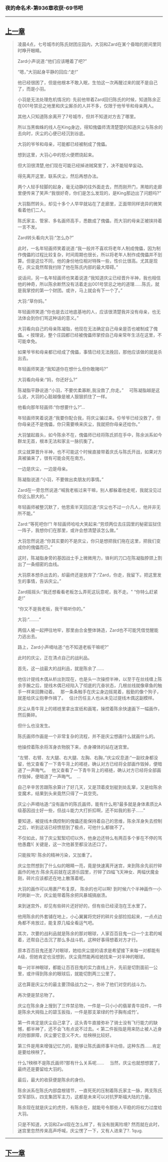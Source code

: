 ### 夜的命名术-第936章收获-69书吧

--------
[上一章](./0a8dd7a0be1aa5853fc3e8a20bd20b01.md)
--------


>
>
>
>凌晨4点，七号城市的陈氏财团庄园内，大羽和Zard在某个昏暗的房间里同时睁开眼睛。
>
>Zard小声说道:“他们应该睡着了吧?”
>
>“嗯，”大羽起身平静的回应:“走!”
>
>他已经很困了，但是他根本不敢入眠，生怕这一次再醒过来的就不是自己了，而是小羽。
>
>小羽是无法处理危机情况的:
>先前他带着Zard回归陈氏的时候，知道陈余正在001号禁忌之地里和庆尘厮杀的人并不多，仅限于他爷爷和母亲两人。
>
>其他人只知道陈余离开了7号城市，但并不知道对方去了哪里。
>
>所以当黑蜘蛛的线人在King身边，得知傀儡师清清楚楚的知道庆尘与陈余的去向时，庆尘的心便已经沉到谷底。
>
>大羽的爷爷和母亲，可能都已经被制成了傀儡。
>
>想到这里，大羽心中的怒火便燃烧起来。
>
>但大羽很清楚,他们现在可能已经掉进贼窝里了，决不能轻举妄动。
>
>得先离开这里，联系庆尘，然后再想办法。
>
>两个人轻手轻脚的起身，毫无动静的往外面走去，然而刚开门，黑暗的走廊里便传来了笑声:“我很好奇，你们是怎么发现的，是King那边出了问题吗?”
>
>大羽豁然转头，却见十多个人早早就站在了走廊里，正面带同样诡异的微笑看着他们二人。
>
>陈氏家主、管家、多名画师高手，悉数成了傀儡，而大羽的母亲正被挟持着一言不发。
>
>Zard转头看向大羽:“怎么办?”
>
>此时，一名年轻画师笑着说道:“我一般并不喜欢将老年人制成傀儡，因为制作傀儡的过程比较复杂，时间周期也很长，所以将老年人制作成傀儡并不划算。但是这位不同，他的身份地位相对特殊一些，性价比很高。尤其是现在，庆尘竟然帮我扫除了他在陈氏内部的最大障碍。”
>
>说话间，另一名年轻画师也笑着说道:“我知道庆尘已经晋升半神，我也相信他的神奇，所以陈余断然没有活着走出001号禁忌之地的道理……陈氏，就是我掌控的第一个财团。或许，马上就会有下一个了。”
>
>大羽:“草你妈。”
>
>年轻画师笑道:“你也是去过地底基地的人，应该很清楚我并没有母亲，也无法体会到你们骂这种话的意义。”
>
>大羽看向自己的母亲陈凝脂，他现在无法确定自己母亲是否也被制成了傀儡。<
>按理说，整个庄园都已经被傀儡师掌控自己母亲常年生活在这里，不可能幸免。
>
>如果爷爷和母亲都已经成了傀儡，事情已经无法挽回，那他应该做的就是杀出去。
>
>年轻画师笑道:“我知道你在想什么但你敢赌吗?”
>
>大羽看向母亲:“妈，你还好么?”
>
>陈凝脂平静说道:“小羽，不要优柔寡断,我没救了,你走。”　
>可陈凝脂越是这么说，大羽的心脏越像是被人狠狠抓住了一样。
>
>他看向那年轻画师:“你想要什么?”…
>
>年轻画师笑着说道:“我要你配合我，将庆尘骗过来。伱爷爷已经没救了，但你母亲还不是傀儡，你只需要唤来庆尘，我就把你母亲还给你。”
>
>大羽皱起眉头，如今陈余不在，傀儡师已经将陈氏抓在手中，陈余派系如今群龙无首，根本无法和家主一脉抗衡了。
>
>庆尘就算晋升半神，也不可能这个时候直接带着庆氏与陈氏开战，如果对方真被骗来了，很有可能会死在南方。
>
>一边是庆尘，一边是母亲。
>
>陈凝脂说道:“小羽，不要做出卖朋友的事情。”
>
>Zard在一旁忽然说道:“喊我老板过来干嘛，别人都躲着他走呢，我就没见过你这么胆大的。”
>
>年轻画师被整沉默了，他思索半天回应道:“庆尘也不过一介凡人，他并非无所不能。”
>
>Zard:“等死吧你!”!
>年轻画师哈哈大笑起来:“劳烦两位去庄园里的秘密监狱住一阵子，我想你们在那里，或许会想清楚该怎么做。”
>
>大羽忽然说道:“你其实要的不是庆尘，你只是想把我们拖在这里，把我们变成你的傀儡而已。”
>
>这时，陈凝脂身旁的基因战士手上微微用力，锋利的刀口在陈凝脂脖颈上割出了一条细密的血线。
>
>大羽原本想杀出去的，却最终还是放弃了:“Zard，你走，我留下。把这里发生的事情，告诉庆尘。”
>
>Zard摇摇头:“我还想看看老板怎么弄死这玩意呢，我不走。"
>“你特么赶紧走!”
>
>“你又不是我老板，我干嘛听你的。”
>
>大羽:“.….…”
>
>两個人被一起押往地牢，那里由合金整体铸造，Zard也不可能凭借觉醒能力逃出去。
>
>路上，Zard小声嘀咕道:“也不知道老板干嘛呢?”
>
>此时的庆尘，正在清点自己的战利品。
>
>首先，这一战最大的战利品，就是陈余了……
>
>他估计提线木偶从析出到现在，也是头一次操控半神，以至于在丝线缠上陈余手腕之后，提线木偶已经陷入了彻底的亢奋状态，几根丝线就像章鱼的触手一样来回舞动着。　
>那一条条触手在庆尘身边摇晃着，殷勤的像个狗子，就差给庆尘抱拳作揖了。　
>估计历任主人也从未见过提线木偶这副模样。
>
>庆尘从青牛背上的褡裢里拿出宣纸和画笔，操控着陈余快速画下一幅画作，然后撕碎。
>
>但什么也没发生。
>
>陈氏画师作画是一个非常复杂的流程，并不是庆尘想画什么就画什么的。
>
>他操控着陈余将浑身衣物脱下来，赤身裸体的站在迷宫里。
>
>“左臂、右臂、左大腿、右大腿、左胸、右胸，”庆尘叹息道:“一副纹身都没留，他又查看了一下青牛背上的褡裢，确认对方已经将全部画作毁掉，便暗道了一声晦气。　
>他又查看了一下青牛背上的褡裢，确认对方已经将全部画作毁掉，便暗道了一声晦气。　…
>
>自己辛辛苦苦跟陈余算计了好几天，又是顶着皮划艇到处乱窜，又是给陈余变魔术，结果到头来竟然只得了一具空壳。
>
>庆尘小声嘀咕道:“没有画作的陈氏画师，能有什么用?最多就是身体素质比A级基因战士好一些，但战斗能力大打折扣啊，还不如我的影子……”
>
>要知道，被提线木偶控制的傀儡还能保持着自己的思维，陈余浑身失去控制之后，听到这话已经愤怒到了极点，可他什么都做不了。
>
>不仅如此，除了庆尘絮絮叨叨以外，他身边还特么有两百多个爹在不停的骂他愚蠢!{
>关键是，这一次他甚至都没法还口了。
>
>只能挨骂!
>陈余的精神污染，又加重了。
>
>庆尘忽然想到了什么似的眼睛一亮，竟是快速离开迷宫，来到陈余先前拧碎画作的地方:陈余先前就在这游乐园里，拧碎了四幅飞天神女、两幅伏魔金刚，碎片应该都还在地上散落着呢。
>
>大羽的画作可以用裹尸布复原，
>陈余的也可以啊!
>到时候六个半神画作一小时刷新一次，庆尘能带着陈余把风暴城搞崩溃。
>
>来到迷宫外，却见有些碎片还好好的，但有些已经浸泡在王水里了。
>
>他用陈余的外套铺在地上，小心翼翼将完好的碎片全部捡拾起来，一点点边角都不肯放过，能复原几幅全看运气吧。
>
>其次，次要的战利品就是陈余的那对眼球，人家百百目鬼一口一个主君的喊着，还帮自己击沉了那么多战斗机，这种好事得想着对方才行。
>
>原本百百目鬼还差7对眼球，她给庆尘提的请求是希望接下来每一对都能有A级，但她肯定也没想到，庆尘竟然能再给她找来一对半神的眼球。
>
>每一对半神眼球，都能让百百目鬼的实力直线上升，先前是切割面前一公里，或许得到陈余的眼球后，就能切割两三公里了。
>
>这也算是庆尘方的最主要顶级战力之一，弥补了他们对空的战斗力。
>
>再次便是禁忌物了。
>
>庆尘在陈余身上搜到了三件禁忌物，一件是一只小小的翡翠青牛挂件，一件是陈余大拇指上的碧玉扳指，一件是那支翠绿的竹子胸有成竹’。
>
>第一件肯定是庆尘自己拿了，这头青牛直接弥补了骑士没有飞行能力的缺憾，都半神了，还不会飞有点说不过去。<
>第二件扳指是用来防止被人近身的防御屏障，庆尘要它意义不大，给秧秧比较好。
>
>第三件是用来增强记忆力的，能够让陈氏画师事半功倍，这种东西……肯定是要给秧秧了。
>
>什么?秧秧不是陈氏画师?那有什么关系呢……　
>当然，庆尘也就想想罢了，最终还是要留给大羽的。
>
>最后，最大的收获便是陈余的身份。
>
>陈余派系在陈氏内部盘根错节，一直死死的压制着陈氏家主一脉，两支陈氏空军部队，四支集团军主力，这都是未来可以对抗罗斯福大陆的力量。
>
>陈余现在就是庆尘的虎符，有陈余在，就能号令那些人平稳的将权力过度给大羽。
>
>只是不知道，大羽和Zard现在怎么样了，有没有脱离险境?
>然而就在此时，迷宫里忽然传来高声呼喊，庆尘愣了一下，又有人进来了?.
>1qug.
>
>
>

--------
[下一章](./69cf79c4105fd5b6bb1b5fa2bd4a487c.md)
--------
